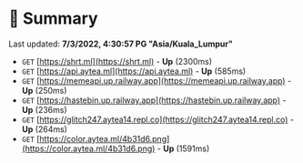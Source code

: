 # 📖 Summary
Last updated: **7/3/2022, 4:30:57 PG "Asia/Kuala_Lumpur"**

- `GET` [https://shrt.ml](https://shrt.ml) - **Up** (2300ms)
- `GET` [https://api.aytea.ml](https://api.aytea.ml) - **Up** (585ms)
- `GET` [https://memeapi.up.railway.app](https://memeapi.up.railway.app) - **Up** (250ms)
- `GET` [https://hastebin.up.railway.app](https://hastebin.up.railway.app) - **Up** (236ms)
- `GET` [https://glitch247.aytea14.repl.co](https://glitch247.aytea14.repl.co) - **Up** (264ms)
- `GET` [https://color.aytea.ml/4b31d6.png](https://color.aytea.ml/4b31d6.png) - **Up** (1591ms)
